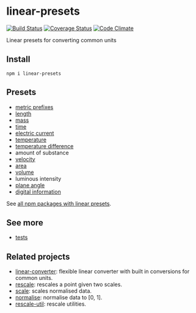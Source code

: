 # linear-presets

[![Build Status](https://travis-ci.org/javiercejudo/linear-presets.svg)](https://travis-ci.org/javiercejudo/linear-presets)
[![Coverage Status](https://coveralls.io/repos/javiercejudo/linear-presets/badge.svg?branch=master)](https://coveralls.io/r/javiercejudo/linear-presets?branch=master)
[![Code Climate](https://codeclimate.com/github/javiercejudo/linear-presets/badges/gpa.svg)](https://codeclimate.com/github/javiercejudo/linear-presets)

Linear presets for converting common units

## Install

    npm i linear-presets

## Presets

- [metric prefixes](https://github.com/javiercejudo/linear-presets-metric-prefixes)
- [length](https://github.com/javiercejudo/linear-presets-length)
- [mass](https://github.com/javiercejudo/linear-presets-mass)
- [time](https://github.com/javiercejudo/linear-presets-time)
- [electric current](https://github.com/javiercejudo/linear-presets-electric-current)
- [temperature](https://github.com/javiercejudo/linear-presets-temperature)
- [temperature difference](https://github.com/javiercejudo/linear-presets-temperature-difference)
- amount of substance
- [velocity](https://github.com/javiercejudo/linear-presets-velocity)
- [area](https://github.com/javiercejudo/linear-presets-area)
- [volume](https://github.com/javiercejudo/linear-presets-volume)
- luminous intensity
- [plane angle](https://github.com/javiercejudo/linear-presets-angle)
- [digital information](https://github.com/javiercejudo/linear-presets-digital-information)

See [all npm packages with linear presets](https://www.npmjs.com/browse/keyword/linear-presets).

## See more

- [tests](test/presets.js)

## Related projects

- [linear-converter](https://github.com/javiercejudo/linear-converter): flexible linear converter with built in conversions for common units.
- [rescale](https://github.com/javiercejudo/rescale): rescales a point given two scales.
- [scale](https://github.com/javiercejudo/scale): scales normalised data.
- [normalise](https://github.com/javiercejudo/normalise): normalise data to [0, 1].
- [rescale-util](https://github.com/javiercejudo/rescale-util): rescale utilities.
